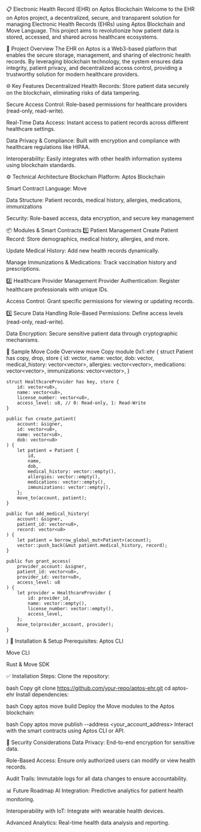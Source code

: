 📋 Electronic Health Record (EHR) on Aptos Blockchain
Welcome to the EHR on Aptos project, a decentralized, secure, and transparent solution for managing Electronic Health Records (EHRs) using Aptos Blockchain and Move Language. This project aims to revolutionize how patient data is stored, accessed, and shared across healthcare ecosystems.

🚀 Project Overview
The EHR on Aptos is a Web3-based platform that enables the secure storage, management, and sharing of electronic health records. By leveraging blockchain technology, the system ensures data integrity, patient privacy, and decentralized access control, providing a trustworthy solution for modern healthcare providers.

🌐 Key Features
Decentralized Health Records: Store patient data securely on the blockchain, eliminating risks of data tampering.

Secure Access Control: Role-based permissions for healthcare providers (read-only, read-write).

Real-Time Data Access: Instant access to patient records across different healthcare settings.

Data Privacy & Compliance: Built with encryption and compliance with healthcare regulations like HIPAA.

Interoperability: Easily integrates with other health information systems using blockchain standards.

⚙️ Technical Architecture
Blockchain Platform: Aptos Blockchain

Smart Contract Language: Move

Data Structure: Patient records, medical history, allergies, medications, immunizations

Security: Role-based access, data encryption, and secure key management

📦 Modules & Smart Contracts
1️⃣ Patient Management
Create Patient Record: Store demographics, medical history, allergies, and more.

Update Medical History: Add new health records dynamically.

Manage Immunizations & Medications: Track vaccination history and prescriptions.

2️⃣ Healthcare Provider Management
Provider Authentication: Register healthcare professionals with unique IDs.

Access Control: Grant specific permissions for viewing or updating records.

3️⃣ Secure Data Handling
Role-Based Permissions: Define access levels (read-only, read-write).

Data Encryption: Secure sensitive patient data through cryptographic mechanisms.

📄 Sample Move Code Overview
move
Copy
module 0x1::ehr {
    struct Patient has copy, drop, store {
        id: vector<u8>,
        name: vector<u8>,
        dob: vector<u8>,
        medical_history: vector<vector<u8>>,
        allergies: vector<vector<u8>>,
        medications: vector<vector<u8>>,
        immunizations: vector<vector<u8>>,
    }

    struct HealthcareProvider has key, store {
        id: vector<u8>,
        name: vector<u8>,
        license_number: vector<u8>,
        access_level: u8, // 0: Read-only, 1: Read-Write
    }

    public fun create_patient(
        account: &signer,
        id: vector<u8>,
        name: vector<u8>,
        dob: vector<u8>
    ) {
        let patient = Patient {
            id,
            name,
            dob,
            medical_history: vector::empty(),
            allergies: vector::empty(),
            medications: vector::empty(),
            immunizations: vector::empty(),
        };
        move_to(account, patient);
    }

    public fun add_medical_history(
        account: &signer,
        patient_id: vector<u8>,
        record: vector<u8>
    ) {
        let patient = borrow_global_mut<Patient>(account);
        vector::push_back(&mut patient.medical_history, record);
    }

    public fun grant_access(
        provider_account: &signer,
        patient_id: vector<u8>,
        provider_id: vector<u8>,
        access_level: u8
    ) {
        let provider = HealthcareProvider {
            id: provider_id,
            name: vector::empty(),
            license_number: vector::empty(),
            access_level,
        };
        move_to(provider_account, provider);
    }
}
🚩 Installation & Setup
Prerequisites:
Aptos CLI

Move CLI

Rust & Move SDK

✅ Installation Steps:
Clone the repository:

bash
Copy
git clone https://github.com/your-repo/aptos-ehr.git
cd aptos-ehr
Install dependencies:

bash
Copy
aptos move build
Deploy the Move modules to the Aptos blockchain:

bash
Copy
aptos move publish --address <your_account_address>
Interact with the smart contracts using Aptos CLI or API.

🔐 Security Considerations
Data Privacy: End-to-end encryption for sensitive data.

Role-Based Access: Ensure only authorized users can modify or view health records.

Audit Trails: Immutable logs for all data changes to ensure accountability.

📊 Future Roadmap
AI Integration: Predictive analytics for patient health monitoring.

Interoperability with IoT: Integrate with wearable health devices.

Advanced Analytics: Real-time health data analysis and reporting.
